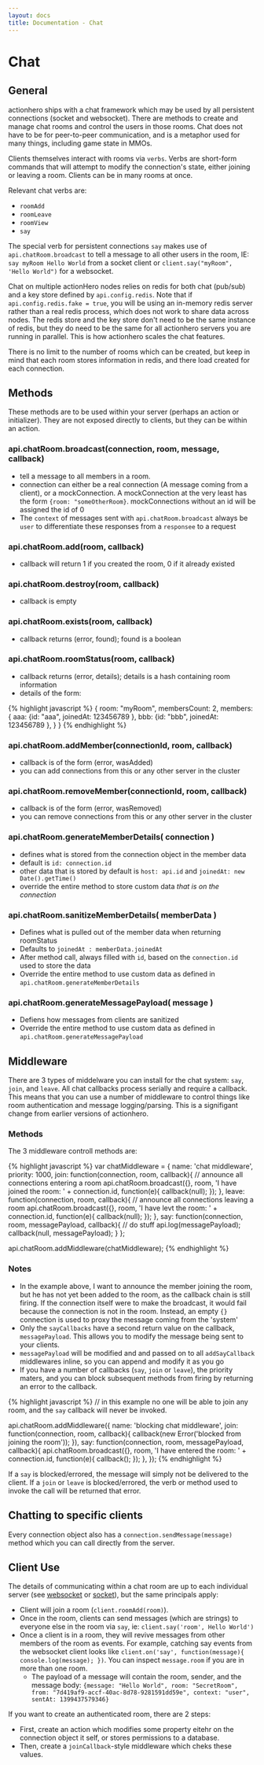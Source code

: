 ```yaml
---
layout: docs
title: Documentation - Chat
---
```


# Chat

## General

actionhero ships with a chat framework which may be used by all persistent connections (socket and websocket).  There are methods to create and manage chat rooms and control the users in those rooms.  Chat does not have to be for peer-to-peer communication, and is a metaphor used for many things, including game state in MMOs.

Clients themselves interact with rooms via `verbs`.  Verbs are short-form commands that will attempt to modify the connection's state, either joining or leaving a room.  Clients can be in many rooms at once.

Relevant chat verbs are:

- `roomAdd`
- `roomLeave`
- `roomView`
- `say`

The special verb for persistent connections `say` makes use of `api.chatRoom.broadcast` to tell a message to all other users in the room, IE: `say myRoom Hello World` from a socket client or `client.say("myRoom", 'Hello World")` for a websocket.

Chat on multiple actionHero nodes relies on redis for both chat (pub/sub) and a key store defined by `api.config.redis`. Note that if `api.config.redis.fake = true`, you will be using an in-memory redis server rather than a real redis process, which does not work to share data across nodes.  The redis store and the key store don't need to be the same instance of redis, but they do need to be the same for all actionhero servers you are running in parallel.  This is how actionhero scales the chat features.

There is no limit to the number of rooms which can be created, but keep in mind that each room stores information in redis, and there load created for each connection.

## Methods

These methods are to be used within your server (perhaps an action or initializer).  They are not exposed directly to clients, but they can be within an action.

### api.chatRoom.broadcast(connection, room, message, callback)
- tell a message to all members in a room.
- connection can either be a real connection (A message coming from a client), or a mockConnection.  A mockConnection at the very least has the form `{room: "someOtherRoom}`.  mockConnections without an id will be assigned the id of 0
- The `context` of messages sent with `api.chatRoom.broadcast` always be `user` to differentiate these responses from a `responsee` to a request

### api.chatRoom.add(room, callback)
- callback will return 1 if you created the room, 0 if it already existed

### api.chatRoom.destroy(room, callback)
- callback is empty

### api.chatRoom.exists(room, callback)
- callback returns (error, found); found is a boolean

### api.chatRoom.roomStatus(room, callback)
- callback returns (error, details); details is a hash containing room information
- details of the form:

{% highlight javascript %}
{
  room: "myRoom",
  membersCount: 2,
  members: {
    aaa: {id: "aaa", joinedAt: 123456789 },
    bbb: {id: "bbb", joinedAt: 123456789 },
  }
}
{% endhighlight %}

### api.chatRoom.addMember(connectionId, room, callback)
- callback is of the form (error, wasAdded)
- you can add connections from this or any other server in the cluster

### api.chatRoom.removeMember(connectionId, room, callback)
- callback is of the form (error, wasRemoved)
- you can remove connections from this or any other server in the cluster

### api.chatRoom.generateMemberDetails( connection )
- defines what is stored from the connection object in the member data
- default is `id: connection.id`
- other data that is stored by default is `host: api.id` and `joinedAt: new Date().getTime()`
- override the entire method to store custom data *that is on the connection*

### api.chatRoom.sanitizeMemberDetails( memberData )
- Defines what is pulled out of the member data when returning roomStatus
- Defaults to `joinedAt : memberData.joinedAt`
- After method call, always filled with `id`, based on the `connection.id` used to store the data
- Override the entire method to use custom data as defined in `api.chatRoom.generateMemberDetails`

### api.chatRoom.generateMessagePayload( message )
- Defiens how messages from clients are sanitized
- Override the entire method to use custom data as defined in `api.chatRoom.generateMessagePayload`

## Middleware

There are 3 types of middelware you can install for the chat system: `say`, `join`, and `leave`.  All chat callbacks process serially and require a callback.  This means that you can use a number of middleware to control things like room authentication and message logging/parsing. This is a signifigant change from earlier versions of actionhero.

### Methods
The 3 middleware controll methods are:

{% highlight javascript %}
var chatMiddleware = {
  name: 'chat middleware',
  priority: 1000,
  join: function(connection, room, callback){
    // announce all connections entering a room
    api.chatRoom.broadcast({}, room, 'I have joined the room: ' + connection.id, function(e){
      callback(null);
    });
  },
  leave: function(connection, room, callback){
    // announce all connections leaving a room
    api.chatRoom.broadcast({}, room, 'I have levt the room: ' + connection.id, function(e){
      callback(null);
    });
  },
  say: function(connection, room, messagePayload, callback){
    // do stuff
    api.log(messagePayload);
    callback(null, messagePayload);
  }
};

api.chatRoom.addMiddleware(chatMiddleware);
{% endhighlight %}

### Notes
- In the example above, I want to announce the member joining the room, but he has not yet been added to the room, as the callback chain is still firing.  If the connection itself were to make the broadcast, it would fail because the connection is not in the room.  Instead, an empty `{}` connection is used to proxy the message coming from the 'system'
- Only the `sayCallbacks` have a second return value on the callback, `messagePayload`.  This allows you to modify the message being sent to your clients. 
- `messagePayload` will be modified and and passed on to all `addSayCallback` middlewares inline, so you can append and modify it as you go
- If you have a number of callbacks (`say`, `join` or  `leave`), the priority maters, and you can block subsequent methods from firing by returning an error to the callback.  

{% highlight javascript %}
// in this example no one will be able to join any room, and the `say` callback will never be invoked.

api.chatRoom.addMiddleware({
  name: 'blocking chat middleware',
  join: function(connection, room, callback){
    callback(new Error('blocked from joining the room'));
  }),
  say: function(connection, room, messagePayload, callback){
    api.chatRoom.broadcast({}, room, 'I have entered the room: ' + connection.id, function(e){
      callback();
    });
  },
});
{% endhighlight %}

If a `say` is blocked/errored, the message will simply not be delivered to the client.  If a  `join` or  `leave` is blocked/errored, the verb or method used to invoke the call will be returned that error.

## Chatting to specific clients

Every connection object also has a `connection.sendMessage(message)` method which you can call directly from the server.  

## Client Use

The details of communicating within a chat room are up to each individual server (see [websocket](/docs/servers/websocket.html) or [socket](/docs/servers/socket.html)), but the same principals apply:

- Client will join a room (`client.roomAdd(room)`).
- Once in the room, clients can send messages (which are strings) to everyone else in the room via `say`, ie: `client.say('room', Hello World')`
- Once a client is in a room, they will revive messages from other members of the room as events.  For example, catching say events from the websocket client looks like `client.on('say', function(message){ console.log(message); })`.  You can inspect `message.room` if you are in more than one room.
  - The payload of a message will contain the room, sender, and the message body: `{message: "Hello World", room: "SecretRoom", from: "7d419af9-accf-40ac-8d78-9281591dd59e", context: "user", sentAt: 1399437579346} `

If you want to create an authenticated room, there are 2 steps:

- First, create an action which modifies some property eitehr on the connection object it self, or stores permissions to a database.
- Then, create a `joinCallback`-style middleware which cheks these values.
